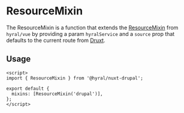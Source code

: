 # ResourceMixin
The ResourceMixin is a function that extends the [ResourceMixin] from `hyral/vue` by providing a param `hyralService` and a `source` prop that defaults to the current route from [Druxt].

## Usage

```vue
<script>
import { ResourceMixin } from '@hyral/nuxt-drupal';

export default {
  mixins: [ResourceMixin('drupal')],
};
</script>
```

[ResourceMixin]: https://github.com/SyneticNL/Hyral/blob/v2.0.0-prerelease/packages/vue/documentation/Vue.md
[Druxt]: ./druxt.md